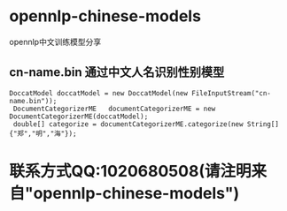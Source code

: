 # opennlp-chinese-models
opennlp中文训练模型分享

## cn-name.bin	通过中文人名识别性别模型
```
DoccatModel doccatModel = new DoccatModel(new FileInputStream("cn-name.bin"));
 DocumentCategorizerME   documentCategorizerME = new DocumentCategorizerME(doccatModel);
 double[] categorize = documentCategorizerME.categorize(new String[]{"郑","明","海"});
```

# 联系方式QQ:1020680508(请注明来自"opennlp-chinese-models")
